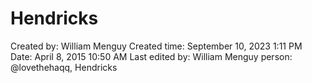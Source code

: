 # Hendricks

Created by: William Menguy
Created time: September 10, 2023 1:11 PM
Date: April 8, 2015 10:50 AM
Last edited by: William Menguy
person: @lovethehaqq, Hendricks